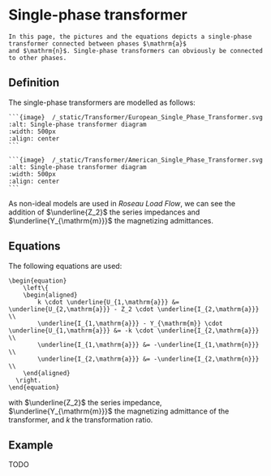 # Single-phase transformer

```{note}
In this page, the pictures and the equations depicts a single-phase transformer connected between phases $\mathrm{a}$
and $\mathrm{n}$. Single-phase transformers can obviously be connected to other phases.
```

## Definition

The single-phase transformers are modelled as follows:

````{tab} European standards
```{image}  /_static/Transformer/European_Single_Phase_Transformer.svg
:alt: Single-phase transformer diagram
:width: 500px
:align: center
```
````

````{tab} American standards
```{image}  /_static/Transformer/American_Single_Phase_Transformer.svg
:alt: Single-phase transformer diagram
:width: 500px
:align: center
```
````

As non-ideal models are used in *Roseau Load Flow*, we can see the addition of $\underline{Z_2}$ the series impedances
and $\underline{Y_{\mathrm{m}}}$ the magnetizing admittances.

## Equations

The following equations are used:

```{math}
\begin{equation}
    \left\{
    \begin{aligned}
        k \cdot \underline{U_{1,\mathrm{a}}} &= \underline{U_{2,\mathrm{a}}} - Z_2 \cdot \underline{I_{2,\mathrm{a}}} \\
        \underline{I_{1,\mathrm{a}}} - Y_{\mathrm{m}} \cdot \underline{U_{1,\mathrm{a}}} &= -k \cdot \underline{I_{2,\mathrm{a}}} \\
        \underline{I_{1,\mathrm{a}}} &= -\underline{I_{1,\mathrm{n}}} \\
        \underline{I_{2,\mathrm{a}}} &= -\underline{I_{2,\mathrm{n}}} \\
    \end{aligned}
  \right.
\end{equation}
```

with $\underline{Z_2}$ the series impedance, $\underline{Y_{\mathrm{m}}}$ the magnetizing admittance of the
transformer, and $k$ the transformation ratio.

## Example

TODO
